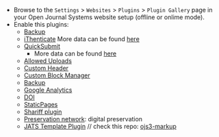 * Browse to the `Settings` > `Websites` > `Plugins` > `Plugin Gallery` page in your Open Journal Systems website setup (offline or onlime mode).
* Enable this plugins:
     * [Backup](https://github.com/asmecher/backup)
     * [iThenticate](https://github.com/asmecher/plagiarism) More data can be found [here](https://docs.pkp.sfu.ca/crossref-ojs-manual/en/simCheck)
     * [QuickSubmit](https://github.com/pkp/quickSubmit)
        - More data can be found [here](https://github.com/pkp/pkp-docs/blob/master/admin-guide/en/data-import-and-export.md#quick-submit-plugin)
     * [Allowed Uploads](https://github.com/ajnyga/allowedUploads)
     * [Custom Header](https://github.com/asmecher/customHeader/)
     * [Custom Block Manager](https://github.com/pkp/customBlockManager)
     * [Backup](https://github.com/asmecher/backup)
	 * [Google Analytics](https://github.com/pkp/googleAnalytics)
	 * [DOI](https://github.com/pkp/ojs/tree/master/plugins/pubIds/doi)
     * [StaticPages](https://github.com/pkp/staticPages)
     * [Shariff plugin](https://github.com/ojsde/shariff)
     * [Preservation network](https://pkp.sfu.ca/pkp-pn/): digital preservation 
     * [JATS Template Plugin](https://github.com/asmecher/jatsTemplate/) // check this repo: [ojs3-markup](https://github.com/kaschioudi/ojs3-markup)
